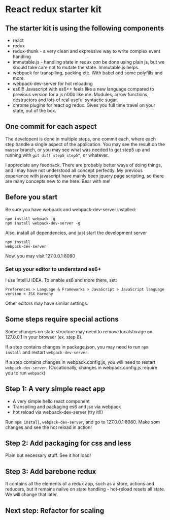 # React redux starter kit

## The starter kit is using the following components
* react
* redux
* redux-thunk - a very clean and expressive way to write complex event handling
* immutable.js - handling state in redux *can* be done using plain js, but we should take care not to mutate the state. Immutable.js helps.
* webpack for transpiling, packing etc. With babel and some polyfills and more.
* webpack-dev-server for hot reloading
* es6!!! Javascript with es6++ feels like a new language compared to previous version for a js n00b like me.
    Modules, arrow functions, destructors and lots of real useful syntactic sugar.
* chrome plugins for react og redux. Gives you full time travel on your state, out of the box.

## One commit for each aspect
The developent is done in multiple steps, one commit each, where each step handle a single aspect of the application.
You may see the result on the `master` branch, or you may see what was needed to get step5 up and running with
`git diff step5 step5^`, or whatever.

I appreciate any feedback. There are probably better ways of doing things, and I may have not understood all concept perfectly.
My previous experience with javascript have mainly been jquery page scripting, so there are many concepts
new to me here. Bear with me!


## Before you start
Be sure you have webpack and webpack-dev-server installed:
```
npm install webpack -g
npm install webpack-dev-server -g
```

Also, install all dependencies, and just start the development server
```
npm install
webpack-dev-server
```
Now, you may visit 127.0.0.1:8080


### Set up your editor to understand es6+
I use IntelliJ IDEA. To enable es6 and more there, set:

    Preferences > Language & Frameworks > JavaScript > JavaScript language version > JSX Harmony

Other editors may have similar settings.


## Some steps require special actions
Some changes on state structure may need to remove localstorage on 127.0.0.1 in your browser (ex. step 8).

If a step contains changes in package.json, you may need to run `npm install` and restart `webpack-dev-server`.

If a step contains changes in webpack.config.js, you will need to restart `webpack-dev-server`.
(Occationally, changes in webpack.config.js require you to run `webpack`)


## Step 1: A very simple react app
* A very simple hello react component
* Transpiling and packaging es6 and jsx via webpack
* hot reload via webpack-dev-server (try it!!)

Run `npm install`, `webpack-dev-server`, and go to 127.0.0.1:8080. Make som changes and see the hot reload in action!


## Step 2: Add packaging for css and less
Plain but necessary stuff.
See it hot load!


## Step 3: Add barebone redux
It contains all the elements of a redux app, such as a store, actions and reducers,
but it remains naiive on state handling - hot-reload resets all state.
We will change that later.


## Next step: Refactor for scaling
